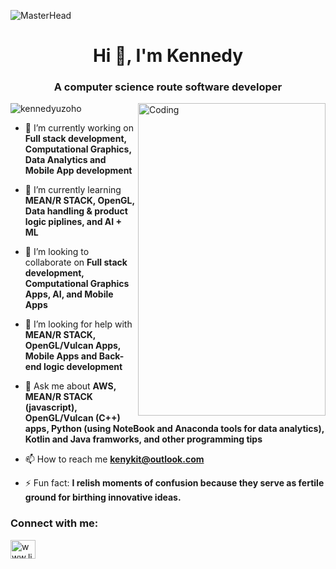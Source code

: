 ![MasterHead](https://cdn.weasyl.com/~fluffkevlar/submissions/30165/efb64790c6059bf9f32f9922bdfd36fad18bdd135aff5f67e99a7f0f29749042/fluffkevlar-starfield-gif.gif)

<h1 align="center">Hi 👋, I'm Kennedy</h1>
<h3 align="center">A computer science route software developer</h3>
<img align="right" alt="Coding" width="300" height="500" src="https://images.squarespace-cdn.com/content/v1/5769fc401b631bab1addb2ab/1541580611624-TE64QGKRJG8SWAIUS7NS/coding-freak.gif")

<p align="left"> <img src="https://komarev.com/ghpvc/?username=kennedyuzoho&label=Profile%20views&color=0e75b6&style=flat" alt="kennedyuzoho" /> </p>

- 🔭 I’m currently working on **Full stack development, Computational Graphics, Data Analytics and Mobile App development**

- 🌱 I’m currently learning **MEAN/R STACK, OpenGL, Data handling & product logic piplines, and AI + ML**

- 👯 I’m looking to collaborate on **Full stack development, Computational Graphics Apps, AI, and Mobile Apps**

- 🤝 I’m looking for help with **MEAN/R STACK, OpenGL/Vulcan Apps, Mobile Apps and Back-end logic development**

- 💬 Ask me about **AWS, MEAN/R STACK (javascript), OpenGL/Vulcan (C++) apps, Python (using NoteBook and Anaconda tools for data analytics), Kotlin and Java framworks, and other programming tips**

- 📫 How to reach me **kenykit@outlook.com**

- ⚡ Fun fact: **I relish moments of confusion because they serve as fertile ground for birthing innovative ideas.**

<h3 align="left">Connect with me:</h3>
<p align="left">
<a href="https://www.linkedin.com/in/kennedy-u/" target="blank"><img align="center" src="https://raw.githubusercontent.com/rahuldkjain/github-profile-readme-generator/master/src/images/icons/Social/linked-in-alt.svg" alt="www.linkedin.com/in/kennedy-u" height="30" width="40" /></a>
</p>
